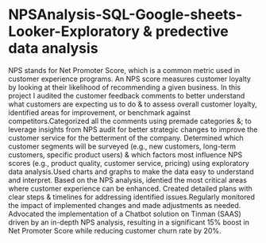 # NPSAnalysis-SQL-Google-sheets-Looker-Exploratory & predective data analysis
NPS stands for Net Promoter Score, which is a common metric used in customer experience programs. An NPS score measures customer loyalty by looking at their likelihood of recommending a given business.
In this project I audited the customer feedback comments to better understand what customers are expecting us to do & to assess overall customer loyalty, identified areas for improvement, or benchmark against competitors.Categorized all the comments using premade categories &; to leverage insights from NPS audit for better strategic changes to improve the customer service for the betterment of the company. 
Determined which customer segments will be surveyed (e.g., new customers, long-term customers, specific product users) & which factors most influence NPS scores (e.g., product quality, customer service, pricing) using exploratory data analysis.Used charts and graphs to make the data easy to understand and interpret. 
Based on the NPS analysis, identied the most critical areas where customer experience can be enhanced. Created detailed plans with clear steps & timelines for addressing identified issues.Regularly monitored the impact of implemented changes and made adjustments as needed.
Advocated the implementation of a Chatbot solution on Tinman (SAAS) driven by an in-depth NPS analysis, resulting in a significant 15% boost in Net Promoter Score while reducing customer churn rate by 20%.
